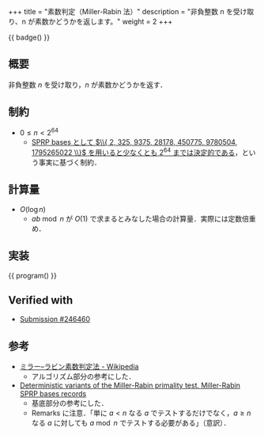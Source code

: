 +++
title = "素数判定（Miller-Rabin 法）"
description = "非負整数 n を受け取り、n が素数かどうかを返します。"
weight = 2
+++

{{ badge() }}

## 概要
非負整数 $n$ を受け取り，$n$ が素数かどうかを返す．

## 制約
- $0 \leq n < 2^{64}$
    - [SPRP bases として $\\{ 2, 325, 9375, 28178, 450775, 9780504, 1795265022 \\}$ を用いると少なくとも $2^{64}$ までは決定的である](https://miller-rabin.appspot.com/)，という事実に基づく制約．

## 計算量
- $O(\log n)$
    - $ab \bmod n$ が $O(1)$ で求まるとみなした場合の計算量．実際には定数倍重め．

## 実装
{{ program() }}

## Verified with
- [Submission #246460](https://judge.yosupo.jp/submission/246460)

## 参考
- [ミラー–ラビン素数判定法 - Wikipedia](https://ja.wikipedia.org/wiki/%E3%83%9F%E3%83%A9%E3%83%BC%E2%80%93%E3%83%A9%E3%83%93%E3%83%B3%E7%B4%A0%E6%95%B0%E5%88%A4%E5%AE%9A%E6%B3%95)
    - アルゴリズム部分の参考にした．
- [Deterministic variants of the Miller-Rabin primality test. Miller-Rabin SPRP bases records](https://miller-rabin.appspot.com/)
    - 基底部分の参考にした．
    - Remarks に注意．「単に $a < n$ なる $a$ でテストするだけでなく，$a \geq n$ なる $a$ に対しても $a \bmod n$ でテストする必要がある」（意訳）．
